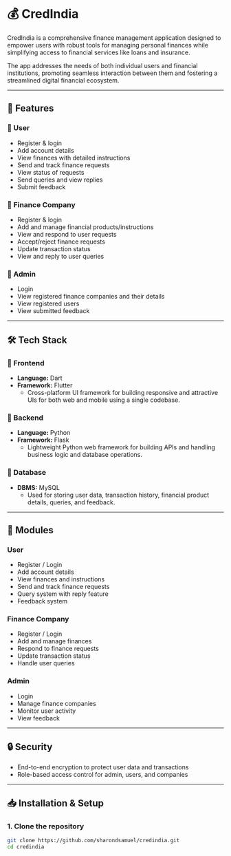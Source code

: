 # 💰 CredIndia

CredIndia is a comprehensive finance management application designed to empower users with robust tools for managing personal finances while simplifying access to financial services like loans and insurance.

The app addresses the needs of both individual users and financial institutions, promoting seamless interaction between them and fostering a streamlined digital financial ecosystem.

---

## 🚀 Features

### 👤 User
- Register & login 
- Add account details 
- View finances with detailed instructions 
- Send and track finance requests 
- View status of requests 
- Send queries and view replies 
- Submit feedback 

### 🏦 Finance Company
- Register & login 
- Add and manage financial products/instructions 
- View and respond to user requests 
- Accept/reject finance requests 
- Update transaction status 
- View and reply to user queries 

### 🔐 Admin
- Login 
- View registered finance companies and their details 
- View registered users 
- View submitted feedback 

---

## 🛠️ Tech Stack

### 📱 Frontend
- **Language:** Dart 
- **Framework:** Flutter 
  - Cross-platform UI framework for building responsive and attractive UIs for both web and mobile using a single codebase.

### 🧠 Backend
- **Language:** Python 
- **Framework:** Flask 
  - Lightweight Python web framework for building APIs and handling business logic and database operations.

### 💾 Database
- **DBMS:** MySQL 
  - Used for storing user data, transaction history, financial product details, queries, and feedback.

---

## 🧩 Modules

### User
- Register / Login 
- Add account details 
- View finances and instructions 
- Send and track finance requests 
- Query system with reply feature 
- Feedback system 

### Finance Company
- Register / Login 
- Add and manage finances 
- Respond to finance requests 
- Update transaction status 
- Handle user queries 

### Admin
- Login 
- Manage finance companies 
- Monitor user activity 
- View feedback 

---

## 🔒 Security
- End-to-end encryption to protect user data and transactions 
- Role-based access control for admin, users, and companies 

---

## 📥 Installation & Setup

### 1. Clone the repository
```bash
git clone https://github.com/sharondsamuel/credindia.git
cd credindia

